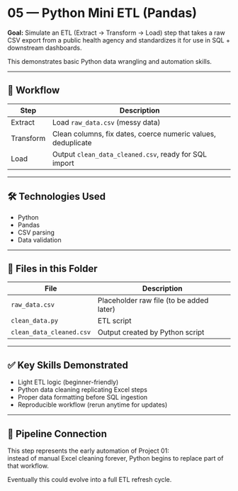 # 05 — Python Mini ETL (Pandas)

**Goal:** Simulate an ETL (Extract → Transform → Load) step that takes a raw CSV export from a public health agency and standardizes it for use in SQL + downstream dashboards.  

This demonstrates basic Python data wrangling and automation skills.

---

## 🧩 Workflow

| Step | Description |
|------|-------------|
| Extract | Load `raw_data.csv` (messy data) |
| Transform | Clean columns, fix dates, coerce numeric values, deduplicate |
| Load | Output `clean_data_cleaned.csv`, ready for SQL import |

---

## 🛠 Technologies Used
- Python
- Pandas
- CSV parsing
- Data validation

---

## 📁 Files in this Folder

| File | Description |
|------|-------------|
| `raw_data.csv` | Placeholder raw file (to be added later) |
| `clean_data.py` | ETL script |
| `clean_data_cleaned.csv` | Output created by Python script |

---

## ✅ Key Skills Demonstrated
- Light ETL logic (beginner-friendly)
- Python data cleaning replicating Excel steps
- Proper data formatting before SQL ingestion
- Reproducible workflow (rerun anytime for updates)

---

## 🔗 Pipeline Connection

This step represents the early automation of Project 01:  
instead of manual Excel cleaning forever, Python begins to replace part of that workflow.

Eventually this could evolve into a full ETL refresh cycle.

